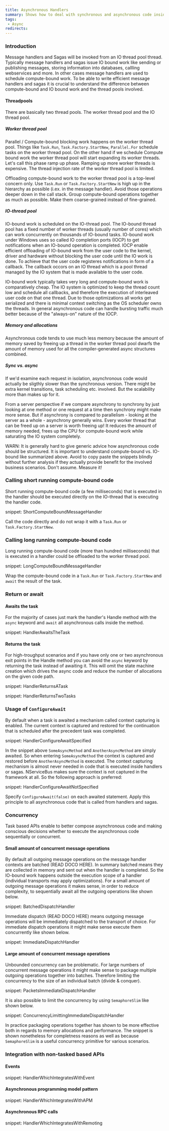 ```yaml
---
title: Asynchronous Handlers
summary: Shows how to deal with synchronous and asynchronous code inside asynchronous handlers
tags:
 - Async
redirects:
---
```


### Introduction

Message handlers and Sagas will be invoked from an IO thread pool thread. Typically message handlers and sagas issue IO bound work like sending or publishing messages, storing information into databases, callling webservices and more. In other cases message handlers are used to schedule compute-bound work. To be able to write efficient message handlers and sagas it is crucial to understand the difference between compute-bound and IO bound work and the thread pools involved.

#### Threadpools

There are basically two thread pools. The worker thread pool and the IO thread pool.

##### Worker thread pool
Parallel / Compute-bound blocking work happens on the worker thread pool. Things like `Task.Run`, `Task.Factory.StartNew`, `Parallel.For` schedule tasks on the worker thread pool.
On the other hand if we schedule Compute bound work the worker thread pool will start expanding its worker threads. Let's call this phase ramp up phase. Ramping up more worker threads is expensive. The thread injection rate of the worker thread pool is limited.

Offloading compute-bound work to the worker thread pool is a top-level concern only. Use `Task.Run` or `Task.Factory.StartNew` is high up in the hierarchy as possible (i.ex. in the message handler). Avoid those operations deeper down in the call stack. Group compute-bound operations together as much as possible. Make them coarse-grained instead of fine-grained.

##### IO-thread pool
IO-bound work is scheduled on the IO-thread pool. The IO-bound thread pool has a fixed number of worker threads (usually number of cores) which can work concurrently on thousands of IO-bound tasks. IO-bound work under Windows uses so called IO completion ports (IOCP) to get notifications when an IO-bound operation is completed. IOCP enable efficient offloading of IO-bound work from the user code to the kernel, driver and hardware without blocking the user code until the IO work is done. To achieve that the user code registeres notifications in form of a callback. The callback occors on an IO thread which is a pool thread managed by the IO system that is made available to the user code.

IO-bound work typically takes very long and compute-bound work is comparatively cheap. The IO system is optimized to keep the thread count low and schedule all callbacks, and therefore the execution of interleaved user code on that one thread. Due to those optimizations all works get serialized and there is minimal context switching as the OS scheduler owns the threads. In general asynchronous code can handle bursting traffic much better because of the "always-on" nature of the IOCP.

##### Memory and allocations

Asynchronous code tends to use much less memory because the amount of memory saved by freeing up a thread in the worker thread pool dwarfs the amount of memory used for all the compiler-generated async structures combined.

##### Sync vs. async
If we'd examine each request in isolation, asynchronous code would actually be sligthly slower than the synchronous version. There might be extra kernel transitions, task scheduling etc. involved. But the scalability more than makes up for it.

From a server perspective if we compare asynchrony to synchrony by just looking at one method or one request at a time then synchrony might make more sense. But if asynchrony is compared to parallelism - looking at the server as a whole - asynchrony generally wins. Every worker thread that can be freed up on a server is worth freeing up! It reduces the amount of memory needed, frees up the CPU for compute-bound work while saturating the IO system completely.

WARN: It is generally hard to give generic advice how asynchronous code should be structured. It is important to understand compute-bound vs. IO-bound like summarized above. Avoid to copy paste the snippets blindly without further analysis if they actually provide benefit for the involved business scenarios. Don't assume. Measure it!

### Calling short running compute-bound code

Short running compute-bound code (a few milliseconds) that is executed in the handler should be executed directly on the IO-thread that is executing the handler code.

snippet: ShortComputeBoundMessageHandler

Call the code directly and do not wrap it with a `Task.Run` or `Task.Factory.StartNew`.

### Calling long running compute-bound code

Long running compute-bound code (more than hundred milliseconds) that is executed in a handler could be offloaded to the worker thread pool.

snippet: LongComputeBoundMessageHandler

Wrap the compute-bound code in a `Task.Run` or `Task.Factory.StartNew` and `await` the result of the task.

### Return or await

#### Awaits the task

For the majority of cases just mark the handler's Handle method with the `async` keyword and `await` all asynchronous calls inside the method.

snippet: HandlerAwaitsTheTask

#### Returns the task

For high-troughput scenarios and if you have only one or two asynchronous exit points in the Handle method you can avoid the `async` keyword by returning the task instead of awaiting it. This will omit the state machine creation which drives the async code and reduce the number of allocations on the given code path.

snippet: HandlerReturnsATask

snippet: HandlerReturnsTwoTasks

### Usage of `ConfigureAwait`

By default when a task is awaited a mechanism called context capturing is enabled. The current context is captured and restored for the continuation that is scheduled after the precedent task was completed.

snippet: HandlerConfigureAwaitSpecified

In the snippet above `SomeAsyncMethod` and `AnotherAsyncMethod` are simply awaited. So when entering `SomeAsyncMethod` the context is captured and restored before `AnotherAsyncMethod` is executed. The context capturing mechanism is almost never needed in code that is executed inside handlers or sagas. NServiceBus makes sure the context is not captured in the framework at all. So the following approach is preferred:

snippet: HandlerConfigureAwaitNotSpecified

Specify `ConfigureAwait(false)` on each awaited statement. Apply this principle to all asynchronous code that is called from handlers and sagas.

### Concurrency

Task based APIs enable to better compose asynchronous code and making conscious decisions whether to execute the asynchronous code sequentially or concurrent.

#### Small amount of concurrent message operations

By default all outgoing message operations on the message handler contexts are batched (READ DOCO HERE). In summary batched means they are collected in memory and sent out when the handler is completed. So the IO-bound work happens outside the execution scope of a handler (individual transports may apply optimizations). For a small amount of outgoing message operations it makes sense, in order to reduce complexity, to sequentially await all the outgoing operations like shown below.  

snippet: BatchedDispatchHandler

Immediate dispatch (READ DOCO HERE) means outgoing message operations will be immediately dispatched to the transport of choice. For immediate dispatch operations it might make sense execute them concurrently like shown below.

snippet: ImmediateDispatchHandler

#### Large amount of concurrent message operations

Unbounded concurrency can be problematic. For large numbers of concurrent message operations it might make sense to package multiple outgoing operations together into batches. Therefore limiting the concurrency to the size of an individual batch (divide & conquer).

snippet: PacketsImmediateDispatchHandler

It is also possible to limit the concurrency by using `SemaphoreSlim` like shown below.

snippet: ConcurrencyLimittingImmediateDispatchHandler

In practice packaging operations together has shown to be more effective both in regards to memory allocations and performance. The snippet is shown nonetheless for completness reasons as well as because `SemaphoreSlim` is a useful concurrency primitive for various scenarios.

### Integration with non-tasked based APIs

#### Events

snippet: HandlerWhichIntegratesWithEvent

#### Asynchronous programming model pattern

snippet: HandlerWhichIntegratesWithAPM

#### Asynchronous RPC calls

snippet: HandlerWhichIntegratesWithRemoting
